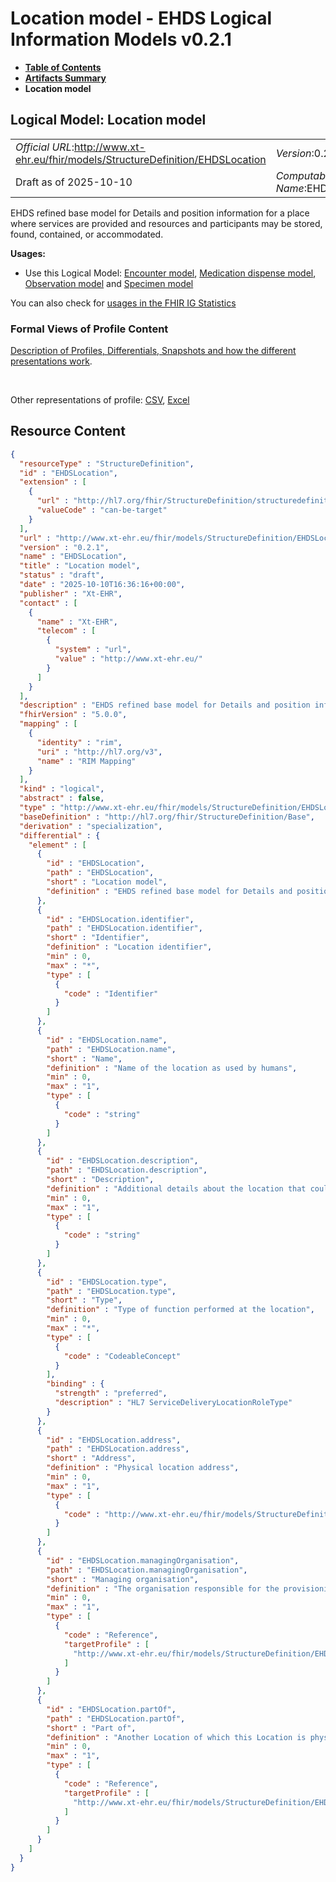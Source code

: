 # Location model - EHDS Logical Information Models v0.2.1

* [**Table of Contents**](toc.md)
* [**Artifacts Summary**](artifacts.md)
* **Location model**

## Logical Model: Location model 

| | |
| :--- | :--- |
| *Official URL*:http://www.xt-ehr.eu/fhir/models/StructureDefinition/EHDSLocation | *Version*:0.2.1 |
| Draft as of 2025-10-10 | *Computable Name*:EHDSLocation |

 
EHDS refined base model for Details and position information for a place where services are provided and resources and participants may be stored, found, contained, or accommodated. 

**Usages:**

* Use this Logical Model: [Encounter model](StructureDefinition-EHDSEncounter.md), [Medication dispense model](StructureDefinition-EHDSMedicationDispense.md), [Observation model](StructureDefinition-EHDSObservation.md) and [Specimen model](StructureDefinition-EHDSSpecimen.md)

You can also check for [usages in the FHIR IG Statistics](https://packages2.fhir.org/xig/xtehr.eu.ehds.models|current/StructureDefinition/EHDSLocation)

### Formal Views of Profile Content

 [Description of Profiles, Differentials, Snapshots and how the different presentations work](http://build.fhir.org/ig/FHIR/ig-guidance/readingIgs.html#structure-definitions). 

 

Other representations of profile: [CSV](StructureDefinition-EHDSLocation.csv), [Excel](StructureDefinition-EHDSLocation.xlsx) 



## Resource Content

```json
{
  "resourceType" : "StructureDefinition",
  "id" : "EHDSLocation",
  "extension" : [
    {
      "url" : "http://hl7.org/fhir/StructureDefinition/structuredefinition-type-characteristics",
      "valueCode" : "can-be-target"
    }
  ],
  "url" : "http://www.xt-ehr.eu/fhir/models/StructureDefinition/EHDSLocation",
  "version" : "0.2.1",
  "name" : "EHDSLocation",
  "title" : "Location model",
  "status" : "draft",
  "date" : "2025-10-10T16:36:16+00:00",
  "publisher" : "Xt-EHR",
  "contact" : [
    {
      "name" : "Xt-EHR",
      "telecom" : [
        {
          "system" : "url",
          "value" : "http://www.xt-ehr.eu/"
        }
      ]
    }
  ],
  "description" : "EHDS refined base model for Details and position information for a place where services are provided and resources and participants may be stored, found, contained, or accommodated.",
  "fhirVersion" : "5.0.0",
  "mapping" : [
    {
      "identity" : "rim",
      "uri" : "http://hl7.org/v3",
      "name" : "RIM Mapping"
    }
  ],
  "kind" : "logical",
  "abstract" : false,
  "type" : "http://www.xt-ehr.eu/fhir/models/StructureDefinition/EHDSLocation",
  "baseDefinition" : "http://hl7.org/fhir/StructureDefinition/Base",
  "derivation" : "specialization",
  "differential" : {
    "element" : [
      {
        "id" : "EHDSLocation",
        "path" : "EHDSLocation",
        "short" : "Location model",
        "definition" : "EHDS refined base model for Details and position information for a place where services are provided and resources and participants may be stored, found, contained, or accommodated."
      },
      {
        "id" : "EHDSLocation.identifier",
        "path" : "EHDSLocation.identifier",
        "short" : "Identifier",
        "definition" : "Location identifier",
        "min" : 0,
        "max" : "*",
        "type" : [
          {
            "code" : "Identifier"
          }
        ]
      },
      {
        "id" : "EHDSLocation.name",
        "path" : "EHDSLocation.name",
        "short" : "Name",
        "definition" : "Name of the location as used by humans",
        "min" : 0,
        "max" : "1",
        "type" : [
          {
            "code" : "string"
          }
        ]
      },
      {
        "id" : "EHDSLocation.description",
        "path" : "EHDSLocation.description",
        "short" : "Description",
        "definition" : "Additional details about the location that could be displayed as further information to identify the location beyond its name",
        "min" : 0,
        "max" : "1",
        "type" : [
          {
            "code" : "string"
          }
        ]
      },
      {
        "id" : "EHDSLocation.type",
        "path" : "EHDSLocation.type",
        "short" : "Type",
        "definition" : "Type of function performed at the location",
        "min" : 0,
        "max" : "*",
        "type" : [
          {
            "code" : "CodeableConcept"
          }
        ],
        "binding" : {
          "strength" : "preferred",
          "description" : "HL7 ServiceDeliveryLocationRoleType"
        }
      },
      {
        "id" : "EHDSLocation.address",
        "path" : "EHDSLocation.address",
        "short" : "Address",
        "definition" : "Physical location address",
        "min" : 0,
        "max" : "1",
        "type" : [
          {
            "code" : "http://www.xt-ehr.eu/fhir/models/StructureDefinition/EHDSAddress"
          }
        ]
      },
      {
        "id" : "EHDSLocation.managingOrganisation",
        "path" : "EHDSLocation.managingOrganisation",
        "short" : "Managing organisation",
        "definition" : "The organisation responsible for the provisioning and upkeep of the location",
        "min" : 0,
        "max" : "1",
        "type" : [
          {
            "code" : "Reference",
            "targetProfile" : [
              "http://www.xt-ehr.eu/fhir/models/StructureDefinition/EHDSOrganisation"
            ]
          }
        ]
      },
      {
        "id" : "EHDSLocation.partOf",
        "path" : "EHDSLocation.partOf",
        "short" : "Part of",
        "definition" : "Another Location of which this Location is physically a part of",
        "min" : 0,
        "max" : "1",
        "type" : [
          {
            "code" : "Reference",
            "targetProfile" : [
              "http://www.xt-ehr.eu/fhir/models/StructureDefinition/EHDSOrganisation"
            ]
          }
        ]
      }
    ]
  }
}

```
